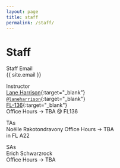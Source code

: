 ```yaml
---
layout: page
title: staff
permalink: /staff/
---
```


# Staff
Staff Email  
{{ site.email }}

Instructor  
[Lane Harrison](http://web.cs.wpi.edu/~ltharrison/){:target="_blank"}  
[`@laneharrison`](http://twitter.com/laneharrison/){:target="_blank"}  
[FL-136](http://myatlascms.com/map/?id=609&mrkIid=105239){:target="_blank"}  
Office Hours -> TBA @ FL136

TAs   
Noëlle Rakotondravony
Office Hours -> TBA   
in FL A22

SAs  
Erich Schwarzrock   
Office Hours -> TBA   

